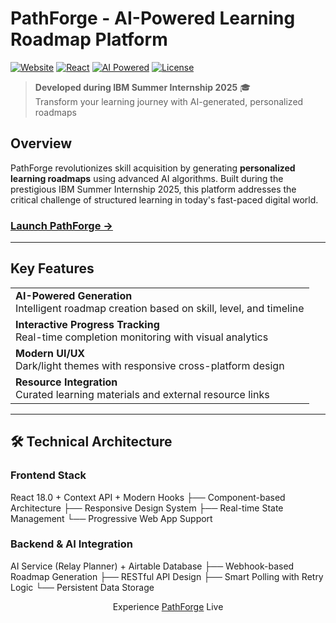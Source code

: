 # PathForge - AI-Powered Learning Roadmap Platform

[![Website](https://img.shields.io/badge/Website-Live-brightgreen)](https://srivas-saksham.github.io/PathForge-Roadmap/)
[![React](https://img.shields.io/badge/React-18.0-blue)](https://reactjs.org)
[![AI Powered](https://img.shields.io/badge/AI-Powered-orange)](https://github.com/srivas-saksham/PathForge-Roadmap)
[![License](https://img.shields.io/badge/License-MIT-yellow)](LICENSE)

> **Developed during IBM Summer Internship 2025** 🎓  
> Transform your learning journey with AI-generated, personalized roadmaps

## Overview

PathForge revolutionizes skill acquisition by generating **personalized learning roadmaps** using advanced AI algorithms. Built during the prestigious IBM Summer Internship 2025, this platform addresses the critical challenge of structured learning in today's fast-paced digital world.

### **[Launch PathForge →](https://srivas-saksham.github.io/PathForge-Roadmap/)**

---

## Key Features

<table>
<tr>
<td><strong>AI-Powered Generation</strong><br/>Intelligent roadmap creation based on skill, level, and timeline</td>
</tr>
<tr>
<td><strong>Interactive Progress Tracking</strong><br/>Real-time completion monitoring with visual analytics</td>
</tr>
<tr>
<td><strong>Modern UI/UX</strong><br/>Dark/light themes with responsive cross-platform design</td>
</tr>
<tr>
<td><strong>Resource Integration</strong><br/>Curated learning materials and external resource links</td>
</tr>
</table>

---

## 🛠️ Technical Architecture

### **Frontend Stack**
React 18.0 + Context API + Modern Hooks
├── Component-based Architecture
├── Responsive Design System
├── Real-time State Management
└── Progressive Web App Support

### **Backend & AI Integration**
AI Service (Relay Planner) + Airtable Database
├── Webhook-based Roadmap Generation
├── RESTful API Design
├── Smart Polling with Retry Logic
└── Persistent Data Storage


<div align="center">
  Experience
  <a href='https://srivas-saksham.github.io/PathForge-Roadmap/'>PathForge</a>
  Live
</div>
